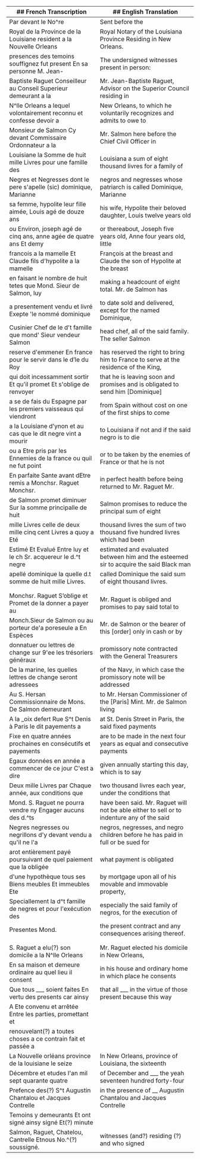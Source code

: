 | ## French Transcription | ## English Translation |
| ----------------------- | ---------------------- |
| Par devant le No^re | Sent before the |
| Royal de la Province de la Louisiane resident a la Nouvelle Orleans | Royal Notary of the Louisiana Province Residing in New Orleans. |
| presences des temoins souffignez fut present En sa personne M. Jean- | The undersigned witnesses present in person: |
| Baptiste Raguet Conseilleur au Conseil Superieur demeurant a la | Mr. Jean-Baptiste Raguet, Advisor on the Superior Council residing in |
| N^lle Orleans a lequel volontairement reconnu et confesse devoir a | New Orleans, to which he voluntarily recognizes and admits to owe to |
| Monsieur de Salmon Cy devant Commissaire Ordonnateur a la | Mr. Salmon here before the Chief Civil Officer in |
| Louisiane la Somme de huit mille Livres pour une famille des | Louisiana a sum of eight thousand livres for a family of |
| Negres et Negresses dont le pere s'apelle (sic) dominique, Marianne | negros and negresses whose patriarch is called Dominique, Marianne |
| sa femme, hypolite leur fille aimée, Louis agé de douze ans | his wife, Hypolite their beloved daughter, Louis twelve years old |
| ou Environ, joseph agé de cinq ans, anne agée de quatre ans Et demy | or thereabout, Joseph five years old, Anne four years old, little |
| francois a la mamelle Et Claude fils d'hypolite a la mamelle | François at the breast and Claude the son of Hypolite at the breast |
| en faisant le nombre de huit tetes que Mond. Sieur de Salmon, luy | making a headcount of eight total. Mr. de Salmon has |
| a presentement vendu et livré Exepte 'le nommé dominique | to date sold and delivered, except for the named Dominique, |
| Cusinier Chef de le d't famille que mond' Sieur vendeur Salmon | head chef, all of the said family. The seller Salmon |
| reserve d'emmener En france pour le servir dans le d’le du Roy | has reserved the right to bring him to France to serve at the residence of the King, |
| qui doit incessamment sortir Et qu'il promet Et s'oblige de renvoyer | that he is leaving soon and promises and is obligated to send him [Dominique] |
| a se de fais du Espagne par les premiers vaisseaus qui viendront | from Spain without cost on one of the first ships to come |
| a la Louisiane d’ynon et au cas que le dit negre vint a mourir | to Louisiana if not and if the said negro is to die |
| ou a Etre pris par les Ennemies de la france ou quil ne fut point | or to be taken by the enemies of France or that he is not |
| En parfaite Sante avant dEtre remis a Monchsr. Raguet Monchsr. | in perfect health before being returned to Mr. Raguet Mr. |
| de Salmon promet diminuer Sur la somme principalle de huit | Salmon promises to reduce the principal sum of eight |
| mille Livres celle de deux mille cinq cent Livres a quoy a Eté | thousand livres the sum of two thousand five hundred livres which had been |
| Estimé Et Evalué Entre luy et le ch Sr. acquereur le d.^t negre | estimated and evaluated between him and the esteemed sir to acquire the said Black man |
| apellé dominique la quelle d.t somme de huit mille Livres. | called Dominique the said sum of eight thousand livres. |
|  |  |
|  |  |
| Monchsr. Raguet S’oblige et Promet de la donner a payer au | Mr. Raguet is obliged and promises to pay said total to |
| Monch.Sieur de Salmon ou au porteur de'a poreseule a En Espèces | Mr. de Salmon or the bearer of this [order] only in cash or by |
| donnatuer ou lettres de change sur 9'ee les trésoriers généraux | promissory note contracted with the General Treasurers |
| De la marine, les quelles lettres de change seront adressees | of the Navy, in which case the promissory note will be addressed |
| Au S. Hersan Commissionnaire de Mons. De Salmon demeurant | to Mr. Hersan Commissioner of the [Paris] Mint. Mr. de Salmon living |
| A la _oix defert Rue S^t Denis à Paris le dit payements a | at St. Denis Street in Paris, the said fixed payments |
| Fixe en quatre années prochaines en consécutifs et payements | are to be made in the next four years as equal and consecutive payments |
| Egaux données en année a commencer de ce jour C'est a dire | given annually starting this day, which is to say |
| Deux mille Livres par Chaque année, aux conditions que | two thousand livres each year, under the conditions that |
| Mond. S. Raguet ne pourra vendre ny Engager aucuns des d.^ts |  have been said. Mr. Raguet will not be able either to sell or to indenture any of the said | 
| Negres negresses ou negrillons d'y devant vendu a qu'il ne l'a  | negros, negresses, and negro children before he has paid in full or be sued for |
| arot entièrement payé poursuivant de quel paiement que la obligée | what payment is obligated |
| d'une hypothèque tous ses Biens meubles Et immeubles Ete | by mortgage upon all of his movable and immovable property, |
| Speciallement la d^t famille de negres et pour l'exécution des | especially the said family of negros, for the execution of |
| Presentes Mond.  |  the present contract and any consequences arising thereof. |
|  |  |
|  |  |
| S. Raguet a elu(?) son domicile a la N^lle Orleans | Mr. Raguet elected his domicile in New Orleans, |
| En sa maison et demeure ordinaire au quel lieu il consent |  in his house and ordinary home in which place he consents |
| Que tous ___ soient faites En vertu des presents car ainsy |  that all ___ in the virtue of those present because this way |
| A Ete convenu et arrêtée Entre les parties, promettant et | |
| renouvelant(?) a toutes choses a ce contrain fait et passée a | |
| La Nouvelle orléans province de la louisiane le seize | In New Orleans, province of Louisiana, the sixteenth |
| Décembre et etudes l'an mil sept quarante quatre | of December and ___ the yeah seventeen hundred forty-four |
| Prefence des(?) S^t Augustin Chantalou et Jacques Contrelle | in the presence of __ Augustin Chantalou and Jacques Contrelle |
| Temoins y demeurants Et ont signé ainsy signé Et(?) minute | |
| Salmon, Raguet, Chatelou, Cantrelle Etnous No.^(?) soussigné. |   witnesses (and?) residing (?) and who signed |







